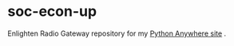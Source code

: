 # soc-econ-up
Enlighten Radio Gateway repository for
my [Python Anywhere site](http://red4caboose.pythonanywhere.org)
.